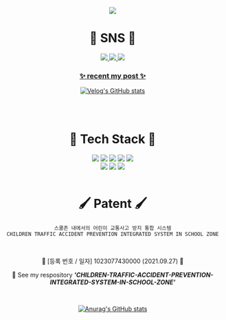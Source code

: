 <div align=center>
	<img src="https://capsule-render.vercel.app/api?type=waving&color=0:9266CC,100:9266CC&&height=210&section=header&text=Si%20Eun%20Github!&fontSize=80&fontColor=ffffff" />	
  
# 🎺 SNS 🎺
<a href="https://velog.io/@poemsilver99"><img src="https://img.shields.io/badge/Velog-20C997?style=flat&logo=Velog&logoColor=white"/><a href="https://velog.io/@poemsilver99">
<a href="https://poetrysilver99.tistory.com/"><img src="https://img.shields.io/badge/Tistory-000000?style=flat&logo=Tistory&logoColor=white"/><a href="https://poetrysilver99.tistory.com/">
<a href="https://github.com/poemsilver"> <img src="https://img.shields.io/badge/GitHub-181717?style=flat&logo=GitHub&logoColor=white"/> <a href="https://github.com/poemsilver">
<br>

<h3 align="center">✨ recent my post ✨</h3>

<div align="center" style="text-align:center">
	
[![Velog's GitHub stats](https://velog-readme-stats.vercel.app/api?name=poemsilver99)](https://velog.io/@poemsilver99)

<br>
<br>

# 🎨 Tech Stack 🎨
<img src="https://img.shields.io/badge/Python-3776AB?style=flat&logo=Python&logoColor=white"/> 
<img src="https://img.shields.io/badge/C-A8B9CC?style=flat&logo=C&logoColor=white"/>
<img src="https://img.shields.io/badge/Java-4479A1?style=flat&logo=Java&logoColor=white"/>
<img src="https://img.shields.io/badge/PHP-777BB4?style=flat&logo=PHP&logoColor=white"/> 
<img src="https://img.shields.io/badge/HTML-E34F26?style=flat&logo=HTML5&logoColor=white"/>
<br>
<img src="https://img.shields.io/badge/AWS-232F3E?style=flat&logo=Amazon AWS&logoColor=white"/> 
<img src="https://img.shields.io/badge/MySQL-4479A1?style=flat&logo=MySQL&logoColor=white"/>
<img src="https://img.shields.io/badge/Jenkins-D24939?style=flat&logo=Jenkins&logoColor=white"/> 
<br>
<br>

# 🖌 Patent 🖌
	스쿨존 내에서의 어린이 교통사고 방지 통합 시스템
	CHILDREN TRAFFIC ACCIDENT PREVENTION INTEGRATED SYSTEM IN SCHOOL ZONE
<br>

🫱 [등록 번호 / 일자] 1023077430000 (2021.09.27) 🫲
<br>

👀 See my respository ***'CHILDREN-TRAFFIC-ACCIDENT-PREVENTION-INTEGRATED-SYSTEM-IN-SCHOOL-ZONE'***

<br>
	
[![Anurag's GitHub stats](https://github-readme-stats.vercel.app/api?username=poemsilver)](https://github.com/poemsilver/github-readme-stats)

